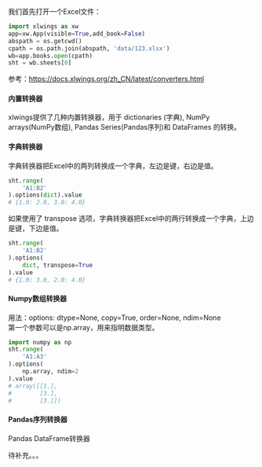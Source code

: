我们首先打开一个Excel文件：

```python
import xlwings as xw
app=xw.App(visible=True,add_book=False)
abspath = os.getcwd()
cpath = os.path.join(abspath, 'data/123.xlsx')
wb=app.books.open(cpath)
sht = wb.sheets[0]
```

参考：https://docs.xlwings.org/zh_CN/latest/converters.html


#### 内置转换器

xlwings提供了几种内置转换器，用于 dictionaries (字典), NumPy arrays(NumPy数组), Pandas Series(Pandas序列)和 DataFrames 的转换。

#### 字典转换器

字典转换器把Excel中的两列转换成一个字典，左边是键，右边是值。

```python
sht.range(
    'A1:B2'
).options(dict).value
# {1.0: 2.0, 3.0: 4.0}
```

如果使用了 transpose 选项，字典转换器把Excel中的两行转换成一个字典，上边是键，下边是值。

```python
sht.range(
    'A1:B2'
).options(
    dict, transpose=True
).value
# {1.0: 3.0, 2.0: 4.0}
```

#### Numpy数组转换器


用法：options: dtype=None, copy=True, order=None, ndim=None  
第一个参数可以是np.array，用来指明数据类型。
```python
import numpy as np
sht.range(
    'A1:A3'
).options(
    np.array, ndim=2
).value
# array([[1.],
#        [3.],
#        [3.]])
```

#### Pandas序列转换器

Pandas DataFrame转换器

待补充。。。
